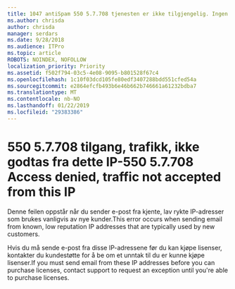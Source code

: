 ```yaml
---
title: 1047 antiSpam 550 5.7.708 tjenesten er ikke tilgjengelig. Ingen tilgang, ikke godtas fra dette IP-trafikk
ms.author: chrisda
author: chrisda
manager: serdars
ms.date: 9/28/2018
ms.audience: ITPro
ms.topic: article
ROBOTS: NOINDEX, NOFOLLOW
localization_priority: Priority
ms.assetid: f502f794-03c5-4e08-9095-b801528f67c4
ms.openlocfilehash: 1c10f03dcd105fe80edf3407288bdd551cfed54a
ms.sourcegitcommit: e2864efcfb493b6e46b662b746661a61232bdba7
ms.translationtype: MT
ms.contentlocale: nb-NO
ms.lasthandoff: 01/22/2019
ms.locfileid: "29383386"
---
```

# <a name="550-57708-access-denied-traffic-not-accepted-from-this-ip"></a><span data-ttu-id="ec820-103">550 5.7.708 tilgang, trafikk, ikke godtas fra dette IP-</span><span class="sxs-lookup"><span data-stu-id="ec820-103">550 5.7.708 Access denied, traffic not accepted from this IP</span></span>

<span data-ttu-id="ec820-104">Denne feilen oppstår når du sender e-post fra kjente, lav rykte IP-adresser som brukes vanligvis av nye kunder.</span><span class="sxs-lookup"><span data-stu-id="ec820-104">This error occurs when sending email from known, low reputation IP addresses that are typically used by new customers.</span></span>
  
<span data-ttu-id="ec820-105">Hvis du må sende e-post fra disse IP-adressene før du kan kjøpe lisenser, kontakter du kundestøtte for å be om et unntak til du er kunne kjøpe lisenser.</span><span class="sxs-lookup"><span data-stu-id="ec820-105">If you must send email from these IP addresses before you can purchase licenses, contact support to request an exception until you're able to purchase licenses.</span></span>
  

